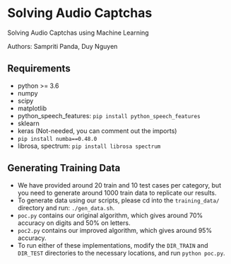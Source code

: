 # Solving Audio Captchas

Solving Audio Captchas using Machine Learning

Authors: Sampriti Panda, Duy Nguyen

## Requirements

* python >= 3.6
* numpy
* scipy
* matplotlib
* python_speech_features: `pip install python_speech_features`
* sklearn
* keras (Not-needed, you can comment out the imports)
* `pip install numba==0.48.0`
* librosa, spectrum: `pip install librosa spectrum`

## Generating Training Data

* We have provided around 20 train and 10 test cases per category, but you need to generate around 1000 train data to replicate our results.
* To generate data using our scripts, please cd into the `training_data/` directory and run: `./gen_data.sh`.
* `poc.py` contains our original algorithm, which gives around 70% accuracy on digits and 50% on letters.
* `poc2.py` contains our improved algorithm, which gives around 95% accuracy.
* To run either of these implementations, modify the `DIR_TRAIN` and `DIR_TEST` directories to the necessary locations, and run `python poc.py`.
